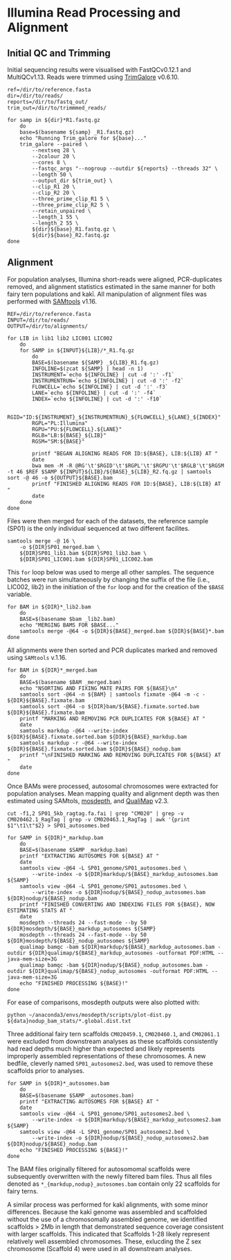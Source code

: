 # Illumina Read Processing and Alignment
## Initial QC and Trimming
Initial sequencing results were visualised with FastQCv0.12.1 and MultiQCv1.13. Reads were trimmed using [TrimGalore](https://www.bioinformatics.babraham.ac.uk/projects/trim_galore/) v0.6.10.  
```
ref=/dir/to/reference.fasta
dir=/dir/to/reads/
reports=/dir/to/fastq_out/
trim_out=/dir/to/trimmmed_reads/

for samp in ${dir}*R1.fastq.gz
    do
    base=$(basename ${samp} _R1.fastq.gz)
    echo "Running Trim_galore for ${base}..."
    trim_galore --paired \
        --nextseq 28 \
        --2colour 20 \
        --cores 8 \
        --fastqc_args "--nogroup --outdir ${reports} --threads 32" \
        --length 50 \
        --output_dir ${trim_out} \
        --clip_R1 20 \
        --clip_R2 20 \
        --three_prime_clip_R1 5 \
        --three_prime_clip_R2 5 \
        --retain_unpaired \
        --length_1 55 \
        --length_2 55 \
        ${dir}${base}_R1.fastq.gz \
        ${dir}${base}_R2.fastq.gz
done
```
## Alignment
For population analyses, Illumina short-reads were aligned, PCR-duplicates removed, and alignment statistics estimated in the same manner for both fairy tern populations and kakī. All manipulation of alignment files was performed with [SAMtools](https://www.htslib.org/) v1.16.  
```
REF=/dir/to/reference.fasta
INPUT=/dir/to/reads/
OUTPUT=/dir/to/alignments/

for LIB in lib1 lib2 LIC001 LIC002
    do
    for SAMP in ${INPUT}${LIB}/*_R1.fq.gz
        do
        BASE=$(basename ${SAMP} _${LIB}_R1.fq.gz)
        INFOLINE=$(zcat ${SAMP} | head -n 1)
        INSTRUMENT=`echo ${INFOLINE} | cut -d ':' -f1`
        INSTRUMENTRUN=`echo ${INFOLINE} | cut -d ':' -f2`
        FLOWCELL=`echo ${INFOLINE} | cut -d ':' -f3`
        LANE=`echo ${INFOLINE} | cut -d ':' -f4`
        INDEX=`echo ${INFOLINE} | cut -d ':' -f10`

        RGID="ID:${INSTRUMENT}_${INSTRUMENTRUN}_${FLOWCELL}_${LANE}_${INDEX}"
        RGPL="PL:Illumina"
        RGPU="PU:${FLOWCELL}.${LANE}"
        RGLB="LB:${BASE}_${LIB}"
        RGSM="SM:${BASE}"

        printf "BEGAN ALIGNING READS FOR ID:${BASE}, LIB:${LIB} AT "
        date
        bwa mem -M -R @RG'\t'$RGID'\t'$RGPL'\t'$RGPU'\t'$RGLB'\t'$RGSM -t 46 $REF $SAMP ${INPUT}${LIB}/${BASE}_${LIB}_R2.fq.gz | samtools sort -@ 46 -o ${OUTPUT}${BASE}.bam
        printf "FINISHED ALIGNING READS FOR ID:${BASE}, LIB:${LIB} AT "
        date
    done
done
```
Files were then merged for each of the datasets, the reference sample (SP01) is the only individual sequenced at two different facilites.  
```
samtools merge -@ 16 \
    -o ${DIR}SP01_merged.bam \
    ${DIR}SP01_lib1.bam ${DIR}SP01_lib2.bam \
    ${DIR}SP01_LIC001.bam ${DIR}SP01_LIC002.bam
```
 
 This `for` loop below was used to merge all other samples. The sequence batches were run simultaneously by changing the suffix of the file (i.e., LIC002, lib2) in the initiation of the `for` loop and for the creation of the `$BASE` variable.  
```
for BAM in ${DIR}*_lib2.bam
    do
    BASE=$(basename $bam _lib2.bam)
    echo "MERGING BAMS FOR $BASE..."
    samtools merge -@64 -o ${DIR}${BASE}_merged.bam ${DIR}${BASE}*.bam
done
```
All alignments were then sorted and PCR duplicates marked and removed using `SAMtools` v.1.16.  
```
for BAM in ${DIR}*_merged.bam
    do
    BASE=$(basename $BAM _merged.bam)
    echo "NSORTING AND FIXING MATE PAIRS FOR ${BASE}\n"
    samtools sort -@64 -n ${BAM} | samtools fixmate -@64 -m -c - ${DIR}${BASE}.fixmate.bam
    samtools sort -@64 -o ${DIR}bam/${BASE}.fixmate.sorted.bam ${DIR}${BASE}.fixmate.bam
    printf "MARKING AND REMOVING PCR DUPLICATES FOR ${BASE} AT "
    date
    samtools markdup -@64 --write-index ${DIR}${BASE}.fixmate.sorted.bam ${DIR}${BASE}_markdup.bam
    samtools markdup -r -@64 --write-index ${DIR}${BASE}.fixmate.sorted.bam ${DIR}${BASE}_nodup.bam
    printf "\nFINISHED MARKING AND REMOVING DUPLICATES FOR ${BASE} AT "
    date
done
```
Once BAMs were processed, autosomal chromosomes were extracted for population analyses. Mean mapping quality and alignment depth was then estimated using SAMtols, [mosdepth](https://github.com/brentp/mosdepth), and [QualiMap](http://qualimap.conesalab.org/) v2.3.  
```
cut -f1,2 SP01_5kb_ragtag.fa.fai | grep "CM020" | grep -v CM020462.1_RagTag | grep -v CM020463.1_RagTag | awk '{print $1"\t1\t"$2} > SP01_autosomes.bed

for SAMP in ${DIR}*_markdup.bam
    do
    BASE=$(basename $SAMP _markdup.bam)
    printf "EXTRACTING AUTOSOMES FOR ${BASE} AT "
    date
    samtools view -@64 -L SP01_genome/SP01_autosomes.bed \
        --write-index -o ${DIR}markdup/${BASE}_markdup_autosomes.bam ${SAMP}
    samtools view -@64 -L SP01_genome/SP01_autosomes.bed \
        --write-index -o ${DIR}nodup/${BASE}_nodup_autosomes.bam ${DIR}nodup/${BASE}_nodup.bam
    printf "FINISHED CONVERTING AND INDEXING FILES FOR ${BASE}, NOW ESTIMATING STATS AT "
    date
    mosdepth --threads 24 --fast-mode --by 50 ${DIR}mosdepth/${BASE}_markdup_autosomes ${SAMP}
    mosdepth --threads 24 --fast-mode --by 50 ${DIR}mosdepth/${BASE}_nodup_autosomes ${SAMP}
    qualimap bamqc -bam ${DIR}markdup/${BASE}_markdup_autosomes.bam -outdir ${DIR}qualimap/${BASE}_markdup_autosomes -outformat PDF:HTML --java-mem-size=3G
    qualimap bamqc -bam ${DIR}nodup/${BASE}_nodup_autosomes.bam -outdir ${DIR}qualimap/${BASE}_nodup_autosomes -outformat PDF:HTML --java-mem-size=3G
    echo "FINISHED PROCESSING ${BASE}!"
done
```
For ease of comparisons, mosdepth outputs were also plotted with:
```
python ~/anaconda3/envs/mosdepth/scripts/plot-dist.py ${data}nodup_bam_stats/*.global.dist.txt
```

Three additional fairy tern scaffolds `CM020459.1`, `CM020460.1`, and `CM02061.1` were excluded from downstream analyses as these scaffolds consistently had read depths much higher than expected and likely represents improperly assembled representations of these chromosomes. A new bedfile, cleverly named `SP01_autosomes2.bed`, was used to remove these scaffolds prior to analyses.  
```
for SAMP in ${DIR}*_autosomes.bam
    do
    BASE=$(basename $SAMP _autosomes.bam)
    printf "EXTRACTING AUTOSOMES FOR ${BASE} AT "
    date
    samtools view -@64 -L SP01_genome/SP01_autosomes2.bed \
        --write-index -o ${DIR}markdup/${BASE}_markdup_autosomes2.bam ${SAMP}
    samtools view -@64 -L SP01_genome/SP01_autosomes2.bed \
        --write-index -o ${DIR}nodup/${BASE}_nodup_autosomes2.bam ${DIR}nodup/${BASE}_nodup.bam
    echo "FINISHED PROCESSING ${BASE}!"
done
```
 The BAM files originally filtered for autosomomal scaffolds were subsequently overwritten with the newly filtered bam files. Thus all files denoted as `*_{markdup,nodup}_autosomes.bam` contain only 22 scaffolds for fairy terns.  

 A similar process was performed for kakī alignments, with some minor differences. Because the kakī genome was assembled and scaffolded without the use of a chromosomally assembled genome, we identified scaffolds > 2Mb in length that demonstrated sequence coverage consistent with larger scaffolds. This indicated that Scaffolds 1-28 likely represent relatively well assembled chromosomes. These, exlucding the Z sex chromosome (Scaffold 4) were used in all downstream analyses.  